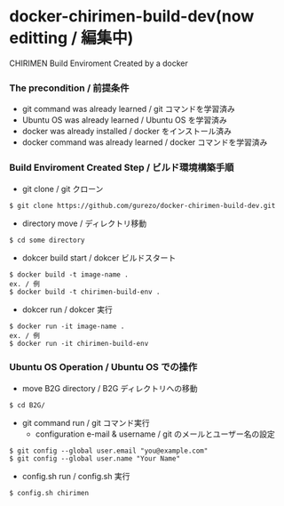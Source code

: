 # docker-chirimen-build-dev(now editting / 編集中)
CHIRIMEN Build Enviroment Created by a docker

### The precondition / 前提条件
- git command was already learned / git コマンドを学習済み
- Ubuntu OS was already learned / Ubuntu OS を学習済み
- docker was already installed / docker をインストール済み
- docker command was already learned / docker コマンドを学習済み

### Build Enviroment Created Step / ビルド環境構築手順
* git clone / git クローン
```
$ git clone https://github.com/gurezo/docker-chirimen-build-dev.git
```
* directory move / ディレクトリ移動
```
$ cd some directory
```
* dokcer build start / dokcer ビルドスタート
```
$ docker build -t image-name .
ex. / 例
$ docker build -t chirimen-build-env .
```
* dokcer run / dokcer 実行
```
$ docker run -it image-name .
ex. / 例
$ docker run -it chirimen-build-env
```

### Ubuntu OS Operation / Ubuntu OS での操作
* move B2G directory / B2G ディレクトリへの移動
```
$ cd B2G/
```
* git command run / git コマンド実行
  - configuration e-mail & username / git のメールとユーザー名の設定
```
$ git config --global user.email "you@example.com"
$ git config --global user.name "Your Name"
```
* config.sh run / config.sh 実行
```
$ config.sh chirimen
```
